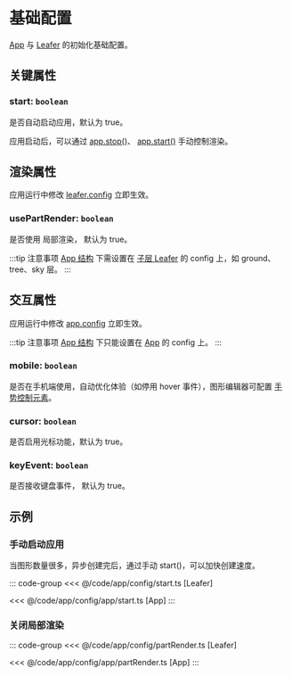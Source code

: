 # 基础配置

[App](/reference/display/App.md) 与 [Leafer](/reference/display/Leafer.md) 的初始化基础配置。

## 关键属性

### start: `boolean`

是否自动启动应用，默认为 true。

应用启动后，可以通过 [app.stop()](/reference/display/Leafer.md#start)、 [app.start()](/reference/display/Leafer.md#start) 手动控制渲染。

## 渲染属性

应用运行中修改 [leafer.config](/reference/display/Leafer.md#config-ileaferconfig) 立即生效。

### usePartRender: `boolean`

是否使用 局部渲染， 默认为 true。

:::tip 注意事项
[App 结构](/guide/advanced/app.md) 下需设置在 [子层 Leafer](/reference/display/Leafer.md) 的 config 上，如 ground、tree、sky 层。
:::

## 交互属性

应用运行中修改 [app.config](/reference/display/Leafer.md#config-ileaferconfig) 立即生效。

:::tip 注意事项
[App 结构](/guide/advanced/app.md) 下只能设置在 [App](/reference/display/App.md) 的 config 上。
:::

### mobile: `boolean`

是否在手机端使用，自动优化体验（如停用 hover 事件），图形编辑器可配置 [手势控制元素](/plugin/in/editor/config.md#moveable-boolean-move)。

### cursor: `boolean`

是否启用光标功能，默认为 true。

### keyEvent: `boolean`

是否接收键盘事件， 默认为 true。

## 示例

### 手动启动应用

当图形数量很多，异步创建完后，通过手动 start()，可以加快创建速度。

::: code-group
<<< @/code/app/config/start.ts [Leafer]

<<< @/code/app/config/app/start.ts [App]
:::

### 关闭局部渲染

::: code-group
<<< @/code/app/config/partRender.ts [Leafer]

<<< @/code/app/config/app/partRender.ts [App]
:::
